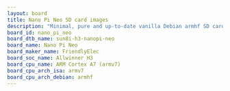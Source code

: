 ```yaml
---
layout: board
title: Nano Pi Neo SD card images
description: "Minimal, pure and up-to-date vanilla Debian armhf SD card images for Nano Pi Neo by FriendlyElec, SoC: Allwinner H3, CPU ISA: armv7"
board_id: nano_pi_neo
board_dtb_name: sun8i-h3-nanopi-neo
board_name: Nano Pi Neo
board_maker_name: FriendlyElec
board_soc_name: Allwinner H3
board_cpu_name: ARM Cortex A7 (armv7)
board_cpu_arch_isa: armv7
board_cpu_arch_debian: armhf
---
```

